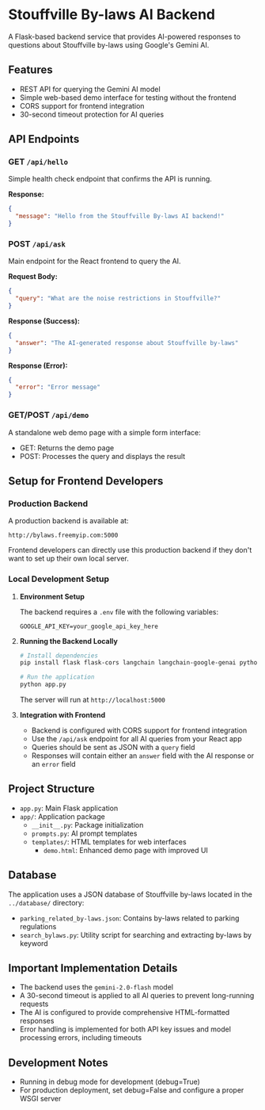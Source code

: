 # Stouffville By-laws AI Backend

A Flask-based backend service that provides AI-powered responses to questions about Stouffville by-laws using Google's Gemini AI.

## Features

- REST API for querying the Gemini AI model
- Simple web-based demo interface for testing without the frontend
- CORS support for frontend integration
- 30-second timeout protection for AI queries

## API Endpoints

### GET `/api/hello`

Simple health check endpoint that confirms the API is running.

**Response:**
```json
{
  "message": "Hello from the Stouffville By-laws AI backend!"
}
```

### POST `/api/ask`

Main endpoint for the React frontend to query the AI.

**Request Body:**
```json
{
  "query": "What are the noise restrictions in Stouffville?"
}
```

**Response (Success):**
```json
{
  "answer": "The AI-generated response about Stouffville by-laws"
}
```

**Response (Error):**
```json
{
  "error": "Error message"
}
```

### GET/POST `/api/demo`

A standalone web demo page with a simple form interface:
- GET: Returns the demo page
- POST: Processes the query and displays the result

## Setup for Frontend Developers

### Production Backend

A production backend is available at:
```
http://bylaws.freemyip.com:5000
```

Frontend developers can directly use this production backend if they don't want to set up their own local server.

### Local Development Setup

1. **Environment Setup**

   The backend requires a `.env` file with the following variables:
   ```
   GOOGLE_API_KEY=your_google_api_key_here
   ```

2. **Running the Backend Locally**

   ```bash
   # Install dependencies
   pip install flask flask-cors langchain langchain-google-genai python-dotenv

   # Run the application
   python app.py
   ```

   The server will run at `http://localhost:5000`

3. **Integration with Frontend**

   - Backend is configured with CORS support for frontend integration
   - Use the `/api/ask` endpoint for all AI queries from your React app
   - Queries should be sent as JSON with a `query` field
   - Responses will contain either an `answer` field with the AI response or an `error` field

## Project Structure

- `app.py`: Main Flask application
- `app/`: Application package
  - `__init__.py`: Package initialization
  - `prompts.py`: AI prompt templates
  - `templates/`: HTML templates for web interfaces
    - `demo.html`: Enhanced demo page with improved UI

## Database

The application uses a JSON database of Stouffville by-laws located in the `../database/` directory:

- `parking_related_by-laws.json`: Contains by-laws related to parking regulations
- `search_bylaws.py`: Utility script for searching and extracting by-laws by keyword

## Important Implementation Details

- The backend uses the `gemini-2.0-flash` model
- A 30-second timeout is applied to all AI queries to prevent long-running requests
- The AI is configured to provide comprehensive HTML-formatted responses 
- Error handling is implemented for both API key issues and model processing errors, including timeouts

## Development Notes

- Running in debug mode for development (debug=True)
- For production deployment, set debug=False and configure a proper WSGI server 